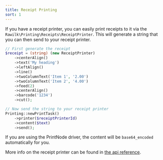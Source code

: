 ```yaml
---
title: Receipt Printing
sort: 1
---
```


If you have a receipt printer, you can easily print receipts to it via the `Rawilk\Printing\Receipts\ReceiptPrinter`. This will generate a string
that you can then send to your receipt printer.

```php
// First generate the receipt
$receipt = (string) (new ReceiptPrinter)
    ->centerAlign()
    ->text('My heading')
    ->leftAlign()
    ->line()
    ->twoColumnText('Item 1', '2.00')
    ->twoColumnText('Item 2', '4.00')
    ->feed(2)
    ->centerAlign()
    ->barcode('1234')
    ->cut();

// Now send the string to your receipt printer
Printing::newPrintTask()
    ->printer($receiptPrinterId)
    ->content($text)
    ->send();
```

If you are using the PrintNode driver, the content will be `base64_encoded` automatically for you.

More info on the receipt printer can be found in [the api reference](/docs/laravel-printing/v2/api/receipt-printer).
